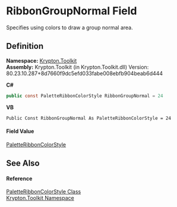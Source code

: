 # RibbonGroupNormal Field


Specifies using colors to draw a group normal area.



## Definition
**Namespace:** <a href="79d2eac2-21f4-54ff-7552-b20c33c30600.md">Krypton.Toolkit</a>  
**Assembly:** Krypton.Toolkit (in Krypton.Toolkit.dll) Version: 80.23.10.287+8d7660f9dc5efd033fabe008ebfb904beab6d444

**C#**
``` C#
public const PaletteRibbonColorStyle RibbonGroupNormal = 24
```
**VB**
``` VB
Public Const RibbonGroupNormal As PaletteRibbonColorStyle = 24
```



#### Field Value
<a href="1fdbe521-653f-3585-8cf5-4848a5fc6ed8.md">PaletteRibbonColorStyle</a>

## See Also


#### Reference
<a href="1fdbe521-653f-3585-8cf5-4848a5fc6ed8.md">PaletteRibbonColorStyle Class</a>  
<a href="79d2eac2-21f4-54ff-7552-b20c33c30600.md">Krypton.Toolkit Namespace</a>  
